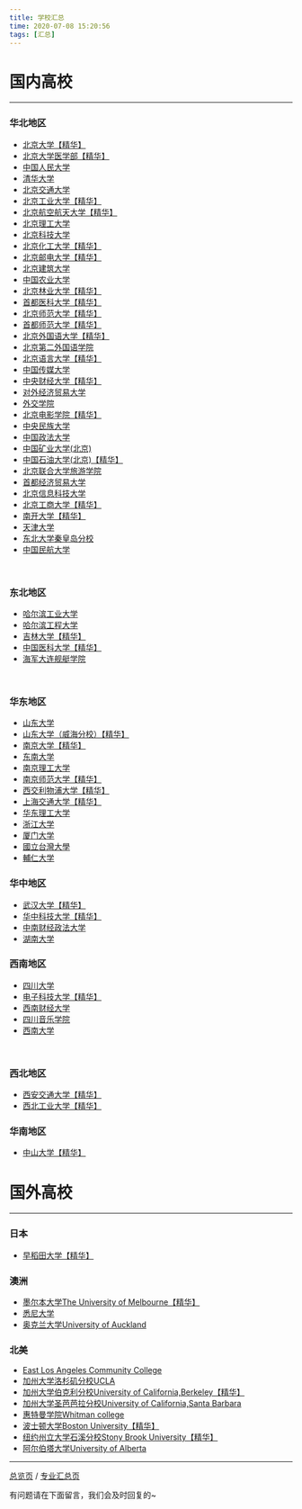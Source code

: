 ```yaml
---
title: 学校汇总
time: 2020-07-08 15:20:56
tags: [汇总]
---
```

# 国内高校
***
### 华北地区
- [北京大学【精华】](https://univgo.github.io/2020/07/08/北京大学) 
- [北京大学医学部【精华】](https://univgo.github.io/2020/07/08/北京大学医学部) 
- [中国人民大学](https://univgo.github.io/2020/07/08/中国人民大学) 
- [清华大学](https://univgo.github.io/2020/07/08/清华大学)
- [北京交通大学](https://univgo.github.io/2020/07/08/北京交通大学)
- [北京工业大学【精华】](https://univgo.github.io/2020/07/08/北京工业大学)
&nbsp; 
- [北京航空航天大学【精华】](https://univgo.github.io/2020/07/08/北京航空航天大学)
- [北京理工大学](https://univgo.github.io/2020/07/08/北京理工大学)
- [北京科技大学](https://univgo.github.io/2020/07/08/北京科技大学)
- [北京化工大学【精华】](https://univgo.github.io/2020/07/08/北京化工大学)
- [北京邮电大学【精华】](https://univgo.github.io/2020/07/08/北京邮电大学)
&nbsp; 
- [北京建筑大学](https://univgo.github.io/2020/07/08/北京建筑大学)
- [中国农业大学](https://univgo.github.io/2020/07/08/中国农业大学)
- [北京林业大学【精华】](https://univgo.github.io/2020/07/08/北京林业大学)
- [首都医科大学【精华】](https://univgo.github.io/2020/07/08/首都医科大学)
- [北京师范大学【精华】](https://univgo.github.io/2020/07/08/北京师范大学)
&nbsp; 
- [首都师范大学【精华】](https://univgo.github.io/2020/07/08/首都师范大学)
- [北京外国语大学【精华】](https://univgo.github.io/2020/07/08/北京外国语大学)
- [北京第二外国语学院](https://univgo.github.io/2020/07/08/北京第二外国语学院)
- [北京语言大学【精华】](https://univgo.github.io/2020/07/08/北京语言大学)
- [中国传媒大学](https://univgo.github.io/2020/07/08/中国传媒大学)
&nbsp; 
- [中央财经大学【精华】](https://univgo.github.io/2020/07/08/中央财经大学)
- [对外经济贸易大学](https://univgo.github.io/2020/07/08/对外经济贸易大学)
- [外交学院](https://univgo.github.io/2020/07/08/外交学院)
- [北京电影学院【精华】](https://univgo.github.io/2020/07/08/北京电影学院)
- [中央民族大学](https://univgo.github.io/2020/07/08/中央民族大学)
&nbsp; 
- [中国政法大学](https://univgo.github.io/2020/07/08/中国政法大学)
- [中国矿业大学(北京)](https://univgo.github.io/2020/07/08/中国矿业大学(北京))
- [中国石油大学(北京)【精华】](https://univgo.github.io/2020/07/08/中国石油大学（北京）)
- [北京联合大学旅游学院](https://univgo.github.io/2020/07/08/北京联合大学旅游学院)
- [首都经济贸易大学](https://univgo.github.io/2020/07/08/首都经济贸易大学)
&nbsp; 
- [北京信息科技大学](https://univgo.github.io/2020/07/08/北京信息科技大学)
- [北京工商大学【精华】](https://univgo.github.io/2020/07/08/北京工商大学)
&nbsp; 
- [南开大学【精华】](https://univgo.github.io/2020/07/08/南开大学)
- [天津大学](https://univgo.github.io/2020/07/08/天津大学)
- [东北大学秦皇岛分校](https://univgo.github.io/2020/07/08/东北大学秦皇岛分校)
- [中国民航大学](https://univgo.github.io/2020/07/08/中国民航大学)

&nbsp; 

### 东北地区
- [哈尔滨工业大学](https://univgo.github.io/2020/07/08/哈尔滨工业大学) 
- [哈尔滨工程大学](https://univgo.github.io/2020/07/08/哈尔滨工程大学)
- [吉林大学【精华】](https://univgo.github.io/2020/07/08/吉林大学) 
- [中国医科大学【精华】](https://univgo.github.io/2020/07/08/中国医科大学)
- [海军大连舰艇学院](https://univgo.github.io/2020/07/08/海军大连舰艇学院)

&nbsp; 
  
### 华东地区
- [山东大学](https://univgo.github.io/2020/07/08/山东大学) 
- [山东大学（威海分校）【精华】](https://univgo.github.io/2020/07/08/山东大学（威海分校）)
&nbsp; 
- [南京大学【精华】](https://univgo.github.io/2020/07/08/南京大学)
- [东南大学](https://univgo.github.io/2020/07/08/东南大学)
- [南京理工大学](https://univgo.github.io/2020/07/08/南京理工大学)
- [南京师范大学【精华】](https://univgo.github.io/2020/07/08/南京师范大学)
- [西交利物浦大学【精华】](https://univgo.github.io/2020/07/08/西交利物浦大学)
&nbsp; 
- [上海交通大学【精华】](https://univgo.github.io/2020/07/08/上海交通大学)
- [华东理工大学](https://univgo.github.io/2020/07/08/华东理工大学)
&nbsp; 
- [浙江大学](https://univgo.github.io/2020/07/08/浙江大学)
- [厦门大学](https://univgo.github.io/2020/07/08/厦门大学)
&nbsp; 
- [國立台灣大學](https://univgo.github.io/2020/07/08/國立台灣大學)
- [輔仁大学](https://univgo.github.io/2020/07/08/輔仁大学)
&nbsp; 

### 华中地区
- [武汉大学【精华】](https://univgo.github.io/2020/07/08/武汉大学) 
- [华中科技大学【精华】](https://univgo.github.io/2020/07/08/华中科技大学)
- [中南财经政法大学](https://univgo.github.io/2020/07/08/中南财经政法大学)
&nbsp; 
- [湖南大学](https://univgo.github.io/2020/07/08/湖南大学)
  
&nbsp; 
### 西南地区
- [四川大学](https://univgo.github.io/2020/07/08/四川大学) 
- [电子科技大学【精华】](https://univgo.github.io/2020/07/08/电子科技大学)
- [西南财经大学](https://univgo.github.io/2020/07/08/西南财经大学)
- [四川音乐学院](https://univgo.github.io/2020/07/08/四川音乐学院)
- [西南大学](https://univgo.github.io/2020/07/08/西南大学)

  
  
### 西北地区
- [西安交通大学【精华】](https://univgo.github.io/2020/07/08/西安交通大学) 
- [西北工业大学【精华】](https://univgo.github.io/2020/07/08/西北工业大学)

### 华南地区
- [中山大学【精华】](https://univgo.github.io/2020/07/08/中山大学)
  
&nbsp; 

# 国外高校
***
### 日本
- [早稻田大学【精华】](https://univgo.github.io/2020/07/08/早稻田大学) 

### 澳洲
- [墨尔本大学The University of Melbourne【精华】](https://univgo.github.io/2020/07/08/墨尔本大学%20The%20University%20of%20Melbourne) 
- [悉尼大学](https://univgo.github.io/2020/07/08/悉尼大学)
- [奥克兰大学University of Auckland](https://univgo.github.io/2020/07/08/奥克兰大学University%20of%20Auckland) 

### 北美
- [East Los Angeles Community College](https://univgo.github.io/2020/07/08/东洛杉矶学院East%20Los%20Angeles%20College) 
- [加州大学洛杉矶分校UCLA](https://univgo.github.io/2020/07/08/加州大学洛杉矶分校%20UCLA)
- [加州大学伯克利分校University of California,Berkeley【精华】](https://univgo.github.io/2020/07/08/加州大学伯克利分校%20University%20of%20California,%20Berkeley) 
- [加州大学圣芭芭拉分校University of California,Santa Barbara](https://univgo.github.io/2020/07/08/加州大学圣芭芭拉分校%20University%20of%20California，Santa%20Barbara) 
- [惠特曼学院Whitman college](https://univgo.github.io/2020/07/08/惠特曼学院%20Whitman%20college) 
- [波士顿大学Boston University【精华】](https://univgo.github.io/2020/07/08/波士顿大学Boston%20University)
- [纽约州立大学石溪分校Stony Brook University【精华】](https://univgo.github.io/2020/07/08/纽约州立大学石溪分校%20Stony%20Brook%20University)
- [阿尔伯塔大学University of Alberta](https://univgo.github.io/2020/07/08/阿尔伯塔大学University%20of%20Alberta)
***
[总览页](https://univgo.github.io/2020/07/09/总览) / [专业汇总页](https://univgo.github.io/2020/07/09/专业汇总页)

有问题请在下面留言，我们会及时回复的~
